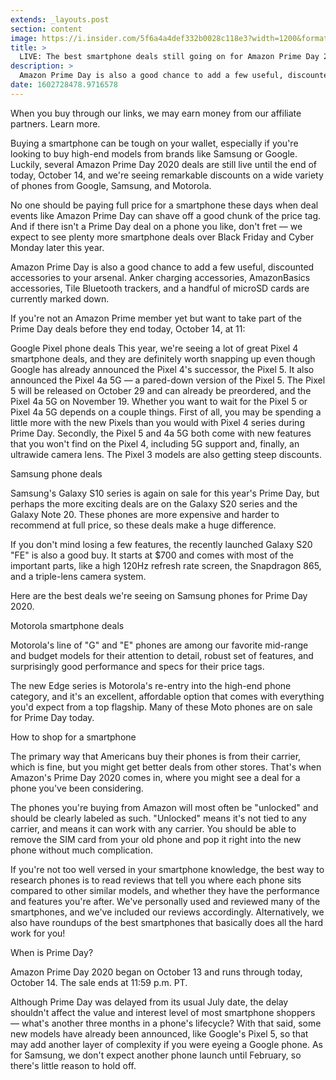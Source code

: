 ```yaml
--- 
extends: _layouts.post 
section: content 
image: https://i.insider.com/5f6a4a4def332b0028c118e3?width=1200&format=jpeg 
title: > 
  LIVE: The best smartphone deals still going on for Amazon Prime Day 2020 — huge discounts on the Google Pixel 4, Samsung's Galaxy phones, and accessories from Tile and Anker 
description: > 
  Amazon Prime Day is also a good chance to add a few useful, discounted accessories to your arsenal.Here are the best deals we're seeing on Samsung phones for Prime Day 2020.That's when Amazon's Prime Day 2020 comes in, where you might see a deal for a phone you've been considering.The phones you're buying from Amazon will most often be "unlocked" and should be clearly labeled as such.Amazon Prime Day 2020 began on October 13 and runs through today, October 14. 
date: 1602728478.9716578 
--- 
```

When you buy through our links, we may earn money from our affiliate partners. Learn more.

Buying a smartphone can be tough on your wallet, especially if you're looking to buy high-end models from brands like Samsung or Google. Luckily, several Amazon Prime Day 2020 deals are still live until the end of today, October 14, and we're seeing remarkable discounts on a wide variety of phones from Google, Samsung, and Motorola.

No one should be paying full price for a smartphone these days when deal events like Amazon Prime Day can shave off a good chunk of the price tag. And if there isn't a Prime Day deal on a phone you like, don't fret — we expect to see plenty more smartphone deals over Black Friday and Cyber Monday later this year.

Amazon Prime Day is also a good chance to add a few useful, discounted accessories to your arsenal. Anker charging accessories, AmazonBasics accessories, Tile Bluetooth trackers, and a handful of microSD cards are currently marked down.

If you're not an Amazon Prime member yet but want to take part of the Prime Day deals before they end today, October 14, at 11:

Google Pixel phone deals This year, we're seeing a lot of great Pixel 4 smartphone deals, and they are definitely worth snapping up even though Google has already announced the Pixel 4's successor, the Pixel 5. It also announced the Pixel 4a 5G — a pared-down version of the Pixel 5. The Pixel 5 will be released on October 29 and can already be preordered, and the Pixel 4a 5G on November 19. Whether you want to wait for the Pixel 5 or Pixel 4a 5G depends on a couple things. First of all, you may be spending a little more with the new Pixels than you would with Pixel 4 series during Prime Day. Secondly, the Pixel 5 and 4a 5G both come with new features that you won't find on the Pixel 4, including 5G support and, finally, an ultrawide camera lens. The Pixel 3 models are also getting steep discounts.

Samsung phone deals

Samsung's Galaxy S10 series is again on sale for this year's Prime Day, but perhaps the more exciting deals are on the Galaxy S20 series and the Galaxy Note 20. These phones are more expensive and harder to recommend at full price, so these deals make a huge difference.

If you don't mind losing a few features, the recently launched Galaxy S20 "FE" is also a good buy. It starts at $700 and comes with most of the important parts, like a high 120Hz refresh rate screen, the Snapdragon 865, and a triple-lens camera system.

Here are the best deals we're seeing on Samsung phones for Prime Day 2020.

Motorola smartphone deals

Motorola's line of "G" and "E" phones are among our favorite mid-range and budget models for their attention to detail, robust set of features, and surprisingly good performance and specs for their price tags.

The new Edge series is Motorola's re-entry into the high-end phone category, and it's an excellent, affordable option that comes with everything you'd expect from a top flagship. Many of these Moto phones are on sale for Prime Day today.

How to shop for a smartphone

The primary way that Americans buy their phones is from their carrier, which is fine, but you might get better deals from other stores. That's when Amazon's Prime Day 2020 comes in, where you might see a deal for a phone you've been considering.

The phones you're buying from Amazon will most often be "unlocked" and should be clearly labeled as such. "Unlocked" means it's not tied to any carrier, and means it can work with any carrier. You should be able to remove the SIM card from your old phone and pop it right into the new phone without much complication.

If you're not too well versed in your smartphone knowledge, the best way to research phones is to read reviews that tell you where each phone sits compared to other similar models, and whether they have the performance and features you're after. We've personally used and reviewed many of the smartphones, and we've included our reviews accordingly. Alternatively, we also have roundups of the best smartphones that basically does all the hard work for you!

When is Prime Day?

Amazon Prime Day 2020 began on October 13 and runs through today, October 14. The sale ends at 11:59 p.m. PT.

Although Prime Day was delayed from its usual July date, the delay shouldn't affect the value and interest level of most smartphone shoppers — what's another three months in a phone's lifecycle? With that said, some new models have already been announced, like Google's Pixel 5, so that may add another layer of complexity if you were eyeing a Google phone. As for Samsung, we don't expect another phone launch until February, so there's little reason to hold off.